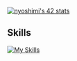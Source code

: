 [![nyoshimi's 42 stats](https://badge.mediaplus.ma/binary/nyoshimi?1337Badge=off&UM6P=off)](https://github.com/oakoudad/badge42)
## Skills
[![My Skills](https://skillicons.dev/icons?i=c,cpp,html,css,js,react,nextjs,docker)](https://skillicons.dev)